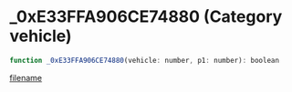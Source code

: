 # _0xE33FFA906CE74880 (Category vehicle)

```js
function _0xE33FFA906CE74880(vehicle: number, p1: number): boolean
```

[filename](_0xE33FFA906CE74880_m.md ':include')